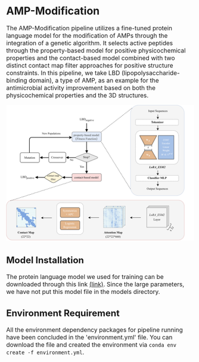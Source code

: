 # AMP-Modification
<font size=3>The AMP-Modification pipeline utilizes a fine-tuned protein language model for the modification of AMPs through the integration of a genetic algorithm. It selects active peptides through the property-based model for positive physicochemical properties and the contact-based model combined with two distinct contact map filter approaches for positive structure constraints. In this pipeline, we take LBD (lipopolysaccharide-binding domain), a type of AMP, as an example for the antimicrobial activity improvement based on both the physicochemical properties and the 3D structures.

![image](https://github.com/Qinlab502/AMP-Modification/blob/main/images/Fig.1.png)

## Model Installation
The protein language model we used for training can be downloaded through this link [(link)](https://huggingface.co/facebook/esm2_t33_650M_UR50D/tree/main). Since the large parameters, we have not put this model file in the models directory.

## Environment Requirement
All the environment dependency packages for pipeline running have been concluded in the 'environment.yml' file. You can download the file and created the environment via ```conda env create -f environment.yml```.
